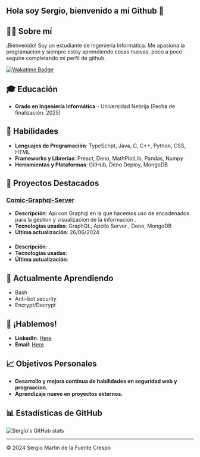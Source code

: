## Hola soy Sergio, bienvenido a mi Github 👋

## 👨‍💻 Sobre mí

¡Bienvenido! Soy un estudiante de Ingeniería Informática. Me apasiona la programacion y siempre estoy aprendiendo cosas nuevas, poco a poco seguire completando mi perfil de github.


<a href="https://wakatime.com/@sergioom9"> <img src="https://wakatime.com/badge/user/89bc199f-a6e2-4a7a-96fb-a9b8860eda0f.svg" alt="Wakatime Badge" > </a>


## 🎓 Educación

- **Grado en Ingeniería Informática** - Universidad Nebrija (Fecha de finalización: 2025)

## 🚀 Habilidades

- **Lenguajes de Programación**: TypeScript, Java, C, C++, Python, CSS, HTML
- **Frameworks y Librerías**: Preact, Deno, MathPlotLib, Pandas, Numpy
- **Herramientas y Plataformas**: GitHub, Deno Deploy, MongoDB

## 🧩 Proyectos Destacados

### [Comic-Graphql-Server](https://github.com/sergioom9/Comics-Graphql-Server)
- **Descripción**: Api con Graphql en la que hacemos uso de encadenados para la gestion y visualizacion de la informacion .
- **Tecnologías usadas**: GraphQL, Apollo Server , Deno, MongoDB
- **Última actualización**: 26/06/2024

### []()
- **Descripción**: .
- **Tecnologías usadas**: 
- **Última actualización**: 

## 🌱 Actualmente Aprendiendo

- Bash
- Anti-bot security
- Encrypt/Decrypt

## 💬 ¡Hablemos!

- **LinkedIn**: [Here](https://www.linkedin.com/in/sergio-martin-de-la-fuente/)
- **Email**: [Here](mailto:sseergiioo9@gmail.com)

## 📈 Objetivos Personales

- **Desarrollo y mejora continua de habilidades en seguridad web y prograacion.**
- **Aprendizaje nuevo en proyectos externos.**

## 📊 Estadísticas de GitHub

![Sergio's GitHub stats](https://github-readme-stats.vercel.app/api?username=sergioom9&show_icons=true&theme=radical)

---

© 2024 Sergio Martin de la Fuente Crespo
